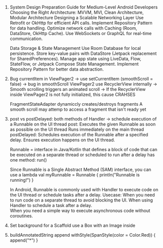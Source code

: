 1. System Design Preparation Guide for Medium-Level Android Developers
	Choosing the Right Architecture: MVVM, MVI, Clean Architecture, Modular Architecture
	Designing a Scalable Networking Layer
		Use Retrofit or OkHttp for efficient API calls.
		Implement Repository Pattern for data handling.
		Optimize network calls with Caching (Room, DataStore, OkHttp Cache).
		Use WebSockets or GraphQL for real-time communication.

	Data Storage & State Management
		Use Room Database for local persistence.
		Store key-value pairs with DataStore (Jetpack replacement for SharedPreferences).
		Manage app state using LiveData, Flow, StateFlow, or Jetpack Compose State Management.
		Implement Repository Pattern for better data abstraction.


2. Bug currentItem in ViewPager2 -> use setCurrentItem (smoothScroll = false) -> bug in smoothScroll
	ViewPager2 use RecyclerView internally
	-> Smooth scrolling triggers an animated scroll
	-> If the RecyclerView inside ViewPager2 is not fully initialized, this cause CRAHSES

	FragmentStateAdapter dynamiccly creates/destroys fragments
	A smooth scroll may attemp to access a fragment that isn't ready yet
	

3. post vs postDelayed: both methods of Handler -> schedule execution of a Runnable on the UI thread
	post:
		Executes the given Runnable as soon as possible on the UI thread
		Runs immediately on the main thread
	postDelayed:
		Schedules execution of the Runnable after a specified delay.
		Ensures execution happens on the UI thread.
		

	Runnable = interface in Java/Kotlin that defines a block of code that can be executed on a separate thread or 
		scheduled to run after a delay
		has one method: run()

	Since Runnable is a Single Abstract Method (SAM) interface, you can use a lambda
		val myRunnable = Runnable {
    			println("Runnable is running!")
		}

	In Android, Runnable is commonly used with Handler to execute code on the UI thread or schedule tasks after a delay.
	Usecase: 
		When you need to run code on a separate thread to avoid blocking the UI.
		When using Handler to schedule a task after a delay.		
		When you need a simple way to execute asynchronous code without coroutines.

4. Set background for a Scaffold
	use a Box with an Image inside

5. buildAnnotatedString
	append
	withStyle(SpanStyle(color = Color.Red)) {
                                    append("*")
                                }